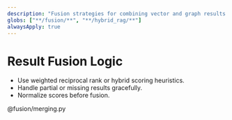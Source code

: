 ```yaml
---
description: "Fusion strategies for combining vector and graph results."
globs: ["**/fusion/**", "**/hybrid_rag/**"]
alwaysApply: true
---
```

# Result Fusion Logic

- Use weighted reciprocal rank or hybrid scoring heuristics.
- Handle partial or missing results gracefully.
- Normalize scores before fusion.

@fusion/merging.py
